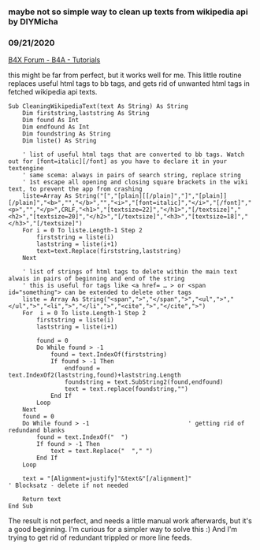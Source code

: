 ### maybe not so simple way to clean up texts from wikipedia api by DIYMicha
### 09/21/2020
[B4X Forum - B4A - Tutorials](https://www.b4x.com/android/forum/threads/122604/)

this might be far from perfect, but it works well for me. This little routine replaces useful html tags to bb tags, and gets rid of unwanted html tags in fetched wikipedia api texts.  
  

```B4X
Sub CleaningWikipediaText(text As String) As String  
    Dim firststring,laststring As String  
    Dim found As Int  
    Dim endfound As Int  
    Dim foundstring As String  
    Dim liste() As String  
   
    ' list of useful html tags that are converted to bb tags. Watch out for [font=italic][/font] as you have to declare it in your textengine  
    ' same scema: always in pairs of search string, replace string  
    ' 1st escape all opening and closing square brackets in the wiki text, to prevent the app from crashing  
    liste=Array As String("[","[plain][[/plain]","]","[plain]][/plain]","<b>","","</b>","","<i>","[font=italic]","</i>","[/font]","<p>","","</p>",CRLF,"<h1>","[textsize=22]","</h1>","[/textsize]","<h2>","[textsize=20]","</h2>","[/textsize]","<h3>","[textsize=18]","</h3>","[/textsize]")  
    For i = 0 To liste.Length-1 Step 2  
        firststring = liste(i)  
        laststring = liste(i+1)  
        text=text.Replace(firststring,laststring)  
    Next  
   
    ' list of strings of html tags to delete within the main text alwais in pairs of beginning and end of the string  
    ' this is useful for tags like <a href= … > or <span id="something"> can be extended to delete other tags  
    liste = Array As String("<span",">","</span",">","<ul",">","</ul",">","<li",">","</li",">","<cite",">","</cite",">")  
    For  i = 0 To liste.Length-1 Step 2  
        firststring = liste(i)  
        laststring = liste(i+1)  
       
        found = 0  
        Do While found > -1  
            found = text.IndexOf(firststring)  
            If found > -1 Then  
                endfound = text.IndexOf2(laststring,found)+laststring.Length  
                foundstring = text.SubString2(found,endfound)  
                text = text.replace(foundstring,"")  
            End If  
        Loop  
    Next  
    found = 0  
    Do While found > -1                            ' getting rid of redundand blanks  
        found = text.IndexOf("  ")  
        If found > -1 Then  
            text = text.Replace("  "," ")  
        End If  
    Loop  
  
    text = "[Alignment=justify]"&text&"[/alignment]"                                ' Blocksatz - delete if not needed  
   
    Return text  
End Sub
```

  
  
The result is not perfect, and needs a little manual work afterwards, but it's a good beginning. I'm curious for a simpler way to solve this :) And I'm trying to get rid of redundant trippled or more line feeds.